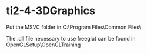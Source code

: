 # ti2-4-3DGraphics
Put the MSVC folder in C:\Program Files\Common Files\

The .dll file necessary to use freeglut can be found in OpenGLSetup\OpenGLTraining